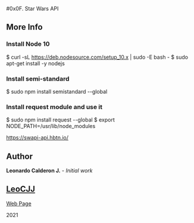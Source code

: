 #0x0F. Star Wars API

## More Info
### Install Node 10
$ curl -sL https://deb.nodesource.com/setup_10.x | sudo -E bash -
$ sudo apt-get install -y nodejs
### Install semi-standard
$ sudo npm install semistandard --global
### Install request module and use it
$ sudo npm install request --global
$ export NODE_PATH=/usr/lib/node_modules


https://swapi-api.hbtn.io/

## Author

**Leonardo Calderon J.** - *Initial work* 

## [LeoCJJ](https://github.com/leocjj)

[Web Page](http://leocjj.tech)

2021
